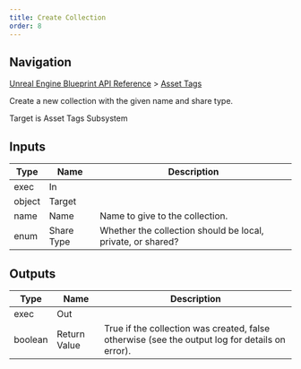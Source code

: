 ```yaml
---
title: Create Collection
order: 8
---
```

## Navigation

[Unreal Engine Blueprint API Reference](https://dev.epicgames.com/documentation/en-us/unreal-engine/BlueprintAPI) > [Asset Tags](https://dev.epicgames.com/documentation/en-us/unreal-engine/BlueprintAPI/AssetTags)

Create a new collection with the given name and share type.

Target is Asset Tags Subsystem

## Inputs

| Type | Name | Description |
| --- | --- | --- |
| exec | In |  |
| object | Target |  |
| name | Name | Name to give to the collection. |
| enum | Share Type | Whether the collection should be local, private, or shared? |

## Outputs

| Type | Name | Description |
| --- | --- | --- |
| exec | Out |  |
| boolean | Return Value | True if the collection was created, false otherwise (see the output log for details on error). |
